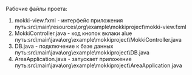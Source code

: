 Рабочие файлы проета:
1. mokki-view.fxml - интерфейс приложения
путь:src\main\resources\org\example\mokkiproject\mokki-view.fxml
2. MokkiController.java - код кнопок вклаки alue
путь:src\main\java\org\example\mokkiproject\MokkiController.java
4. DB.java - подключение к базе данных
путь:src\main\java\org\example\mokkiproject\DB.java
5. AreaApplication.java - запускает приложение
путь:src\main\java\org\example\mokkiproject\AreaApplication.java


